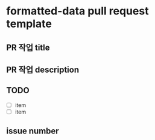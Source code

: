 # formatted-data pull request template

<!-- 제목을 적어 주세요 -->

## PR 작업 title

<!-- 설명을 적어 주세요 -->

## PR 작업 description

## TODO

- [ ] item
- [ ] item

<!-- 연결되는 Issue를 추가해주세요! -->

## issue number
